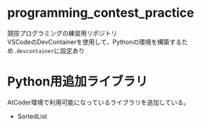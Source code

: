 # programming_contest_practice
競技プログラミングの練習用リポジトリ  
VSCodeのDevContainerを使用して、Pythonの環境を構築するため`.devcontainer`に設定あり

# Python用追加ライブラリ
AtCoder環境で利用可能になっているライブラリを追加している。

- SortedList
